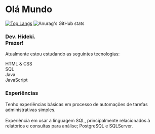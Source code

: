 <h1>Olá Mundo</h1>

[![Top Langs](https://github-readme-stats.vercel.app/api/top-langs/?username=hidekikoyama&show_icons=true&theme=radical)](https://github.com/hidekikoyama/github-readme-stats)
![Anurag's GitHub stats](https://github-readme-stats.vercel.app/api?username=hidekikoyama&show_icons=true&theme=radical)
<div>

  <h3>
    Dev. Hideki. <br> Prazer!
  </h3>
  <p>
    Atualmente estou estudando as seguintes tecnologias:
  </p>
      HTML & CSS<br>
      SQL<br>
      Java<br>
      JavaScript<br>
    <h3>Experiências</h3>
    <p>
      Tenho experiências básicas em processo de automações de tarefas administrativas simples.
      <br>
      <br>
      Experiência em usar a linguagem SQL, principalmente relacionados à relatórios e consultas para análise;
      PostgreSQL e SQLServer.
      <br>
    </p>
  </div>
</div>
